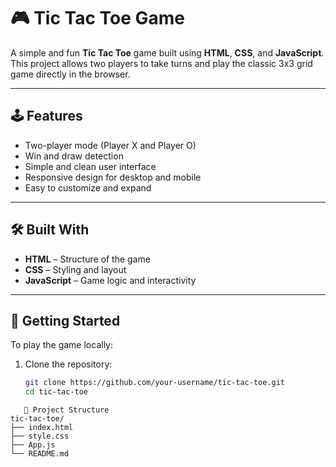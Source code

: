 # 🎮 Tic Tac Toe Game

A simple and fun **Tic Tac Toe** game built using **HTML**, **CSS**, and **JavaScript**. This project allows two players to take turns and play the classic 3x3 grid game directly in the browser.

---

## 🕹️ Features

- Two-player mode (Player X and Player O)
- Win and draw detection
- Simple and clean user interface
- Responsive design for desktop and mobile
- Easy to customize and expand

---

## 🛠️ Built With

- **HTML** – Structure of the game
- **CSS** – Styling and layout
- **JavaScript** – Game logic and interactivity

---

## 🚀 Getting Started

To play the game locally:

1. Clone the repository:

   ```bash
   git clone https://github.com/your-username/tic-tac-toe.git
   cd tic-tac-toe
   
```
   📂 Project Structure
tic-tac-toe/
├── index.html
├── style.css
├── App.js
└── README.md
```
